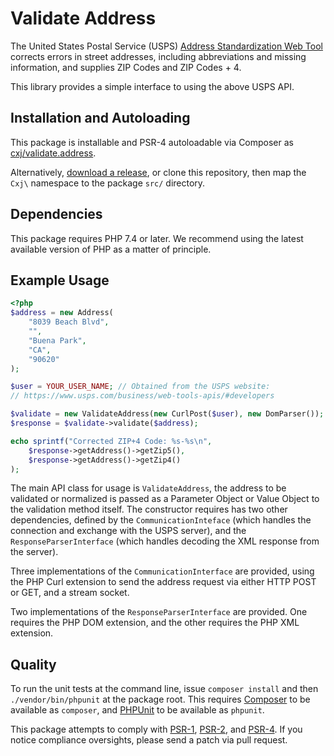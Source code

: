 # Validate Address

The United States Postal Service (USPS) [Address Standardization Web Tool]
corrects errors in street addresses, including abbreviations and missing
information, and supplies ZIP Codes and ZIP Codes + 4.

This library provides a simple interface to using the above USPS API.

## Installation and Autoloading

This package is installable and PSR-4 autoloadable via Composer as
[cxj/validate.address][].

Alternatively, [download a release][], or clone this repository, then map the
`Cxj\` namespace to the package `src/` directory.

## Dependencies

This package requires PHP 7.4 or later. We recommend using the latest
available version of PHP as a matter of principle.

## Example Usage

```php
<?php
$address = new Address(
    "8039 Beach Blvd",
    "",
    "Buena Park",
    "CA",
    "90620"
);

$user = YOUR_USER_NAME; // Obtained from the USPS website:
// https://www.usps.com/business/web-tools-apis/#developers

$validate = new ValidateAddress(new CurlPost($user), new DomParser());
$response = $validate->validate($address);

echo sprintf("Corrected ZIP+4 Code: %s-%s\n",
    $response->getAddress()->getZip5(),
    $response->getAddress()->getZip4()
);
```

The main API class for usage is `ValidateAddress`, the address to be validated
or normalized is passed as a Parameter Object or Value Object to the validation
method itself.  The constructor requires has two other dependencies, defined
by the `CommunicationInteface` (which handles the connection and exchange
with the USPS server), and the `ResponseParserInterface` (which handles
decoding the XML response from the server).

Three implementations of the `CommunicationInterface` are provided, using
the PHP Curl extension to send the address request via either HTTP POST or GET,
and a stream socket.

Two implementations of the `ResponseParserInterface` are provided.  One
requires the PHP DOM extension, and the other requires the PHP XML extension.

## Quality

To run the unit tests at the command line, issue `composer install` and then
`./vendor/bin/phpunit` at the package root. This requires [Composer][] to be
available as `composer`, and [PHPUnit][] to be available as `phpunit`.

This package attempts to comply with [PSR-1][], [PSR-2][], and [PSR-4][].  If
you notice compliance oversights, please send a patch via pull request.

[Address Standardization Web Tool]: https://www.usps.com/business/web-tools-apis/address-information-api.htm#_Toc34052588
[PSR-1]: https://github.com/php-fig/fig-standards/blob/master/accepted/PSR-1-basic-coding-standard.md
[PSR-2]: https://github.com/php-fig/fig-standards/blob/master/accepted/PSR-2-coding-style-guide.md
[PSR-4]: https://github.com/php-fig/fig-standards/blob/master/accepted/PSR-4-autoloader.md
[PSR-11]: https://github.com/php-fig/fig-standards/blob/master/accepted/PSR-11-container.md
[Composer]: http://getcomposer.org/
[PHPUnit]: http://phpunit.de/
[download a release]: https://github.com/cxj/validate.address/releases
[cxj/validate.address]: https://packagist.org/packages/cxj/validate.address
[composer.json]: ./composer.json
